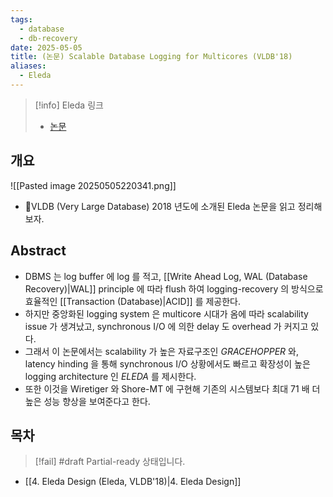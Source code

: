 ```yaml
---
tags:
  - database
  - db-recovery
date: 2025-05-05
title: (논문) Scalable Database Logging for Multicores (VLDB'18)
aliases:
  - Eleda
---
```

> [!info] Eleda 링크
> - [논문](https://www.vldb.org/pvldb/vol11/p135-jung.pdf)

## 개요

![[Pasted image 20250505220341.png]]

- VLDB (Very Large Database) 2018 년도에 소개된 Eleda 논문을 읽고 정리해 보자.

## Abstract

- DBMS 는 log buffer 에 log 를 적고, [[Write Ahead Log, WAL (Database Recovery)|WAL]] principle 에 따라 flush 하여 logging-recovery 의 방식으로 효율적인 [[Transaction (Database)|ACID]] 를 제공한다.
- 하지만 중앙화된 logging system 은 multicore 시대가 옴에 따라 scalability issue 가 생겨났고, synchronous I/O 에 의한 delay 도 overhead 가 커지고 있다.
- 그래서 이 논문에서는 scalability 가 높은 자료구조인 *GRACEHOPPER* 와, latency hinding 을 통해 synchronous I/O 상황에서도 빠르고 확장성이 높은 logging architecture 인 *ELEDA* 를 제시한다.
- 또한 이것을 Wiretiger 와 Shore-MT 에 구현해 기존의 시스템보다 최대 71 배 더 높은 성능 향상을 보여준다고 한다.

## 목차

> [!fail] #draft Partial-ready 상태입니다.

- [[4. Eleda Design (Eleda, VLDB'18)|4. Eleda Design]]